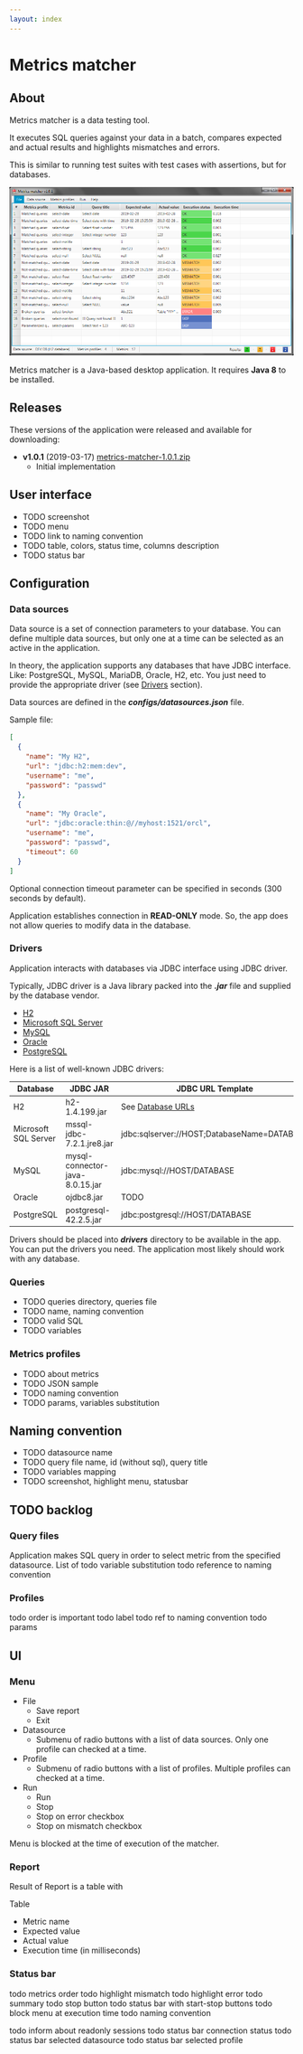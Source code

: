 ```yaml
---
layout: index
---
```


# Metrics matcher

## About
Metrics matcher is a data testing tool.

It executes SQL queries against your data in a batch, 
compares expected and actual results and highlights mismatches and errors.

This is similar to running test suites with test cases with assertions, but for databases.

![Metrics matcher screenshot](/images/screenshot.png)

Metrics matcher is a Java-based desktop application. It requires **Java 8** to be installed.

## Releases

These versions of the application were released and available for downloading:

- **v1.0.1** (2019-03-17) [metrics-matcher-1.0.1.zip](/releases/metrics-matcher-1.0.1.zip)
    - Initial implementation

## User interface
- TODO screenshot
- TODO menu
- TODO link to naming convention
- TODO table, colors, status time, columns description
- TODO status bar

## Configuration

### Data sources

Data source is a set of connection parameters to your database.
You can define multiple data sources, but only one at a time can be selected as an active in the application.

In theory, the application supports any databases that have JDBC interface.
Like: PostgreSQL, MySQL, MariaDB, Oracle, H2, etc.
You just need to provide the appropriate driver (see [Drivers](#drivers) section).

Data sources are defined in the ***configs/datasources.json*** file.

Sample file:

```json
[
  {
    "name": "My H2",
    "url": "jdbc:h2:mem:dev",
    "username": "me",
    "password": "passwd"
  },
  {
    "name": "My Oracle",
    "url": "jdbc:oracle:thin:@//myhost:1521/orcl",
    "username": "me",
    "password": "passwd",
    "timeout": 60
  }
]
```

Optional connection timeout parameter can be specified in seconds (300 seconds by default).

Application establishes connection in **READ-ONLY** mode.
So, the app does not allow queries to modify data in the database.

### Drivers

Application interacts with databases via JDBC interface using JDBC driver.

Typically, JDBC driver is a Java library packed into the ***.jar*** file
and supplied by the database vendor.


- [H2](https://mvnrepository.com/artifact/com.h2database/h2/1.4.199) 
- [Microsoft SQL Server](https://mvnrepository.com/artifact/com.microsoft.sqlserver/mssql-jdbc/7.2.1.jre8)
- [MySQL](https://mvnrepository.com/artifact/mysql/mysql-connector-java/8.0.15)
- [Oracle](https://www.oracle.com/technetwork/database/application-development/jdbc/downloads/index.html)
- [PostgreSQL](https://mvnrepository.com/artifact/org.postgresql/postgresql/42.2.5)

Here is a list of well-known JDBC drivers:

| Database             | JDBC JAR                        | JDBC URL Template                           |
|----------------------|---------------------------------|---------------------------------------------|
| H2                   | h2-1.4.199.jar                  | See [Database URLs](http://www.h2database.com/html/features.html) |
| Microsoft SQL Server | mssql-jdbc-7.2.1.jre8.jar       | jdbc:sqlserver://HOST;DatabaseName=DATABASE |
| MySQL                | mysql-connector-java-8.0.15.jar | jdbc:mysql://HOST/DATABASE                  |
| Oracle               | ojdbc8.jar                      | TODO                   |
| PostgreSQL           | postgresql-42.2.5.jar           | jdbc:postgresql://HOST/DATABASE             |
  
Drivers should be placed into ***drivers*** directory to be available in the app.
You can put the drivers you need.
The application most likely should work with any database.

### Queries

- TODO queries directory, queries file
- TODO name, naming convention
- TODO valid SQL
- TODO variables

### Metrics profiles

- TODO about metrics
- TODO JSON sample
- TODO naming convention
- TODO params, variables substitution


## Naming convention

- TODO datasource name
- TODO query file name, id (without sql), query title
- TODO variables mapping
- TODO screenshot, highlight menu, statusbar 


## TODO backlog

### Query files

Application makes SQL query in order to select metric from the specified datasource.
List of
todo variable substitution
todo reference to naming convention

### Profiles
todo order is important
todo label
todo ref to naming convention
todo params

## UI
### Menu
- File
  - Save report
  - Exit
- Datasource
  - Submenu of radio buttons with a list of data sources. Only one profile can checked at a time.
- Profile
    - Submenu of radio buttons with a list of profiles. Multiple profiles can checked at a time.
- Run
    - Run
    - Stop
    - Stop on error checkbox
    - Stop on mismatch checkbox
    
Menu is blocked at the time of execution of the matcher.

### Report
Result of 
Report is a table with

Table
- Metric name
- Expected value
- Actual value
- Execution time (in milliseconds)

### Status bar

todo metrics order
todo highlight mismatch
todo highlight error
todo summary
todo stop button
todo status bar with start-stop buttons
todo block menu at execution time
todo naming convention

todo inform about readonly sessions
todo status bar connection status
todo status bar selected datasource
todo status bar selected profile
